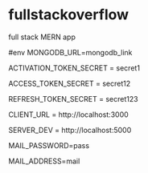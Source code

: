 # fullstackoverflow
full stack MERN app

#env
MONGODB_URL=mongodb_link

ACTIVATION_TOKEN_SECRET = secret1

ACCESS_TOKEN_SECRET = secret12

REFRESH_TOKEN_SECRET = secret123

CLIENT_URL = http://localhost:3000

SERVER_DEV = http://localhost:5000

MAIL_PASSWORD=pass

MAIL_ADDRESS=mail

